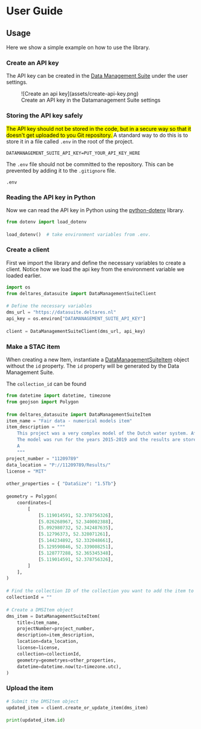 # User Guide

## Usage

Here we show a simple example on how to use the library.

### Create an API key

The API key can be created in the [Data Management Suite](https://datasuite.deltares.nl/app/settings) under the user settings.

<figure markdown>
<style>
   img {border: medium solid black;}
</style>
  ![Create an api key](assets/create-api-key.png)
  <figcaption>Create an API key in the Datamanagement Suite settings</figcaption>
</figure>

### Storing the API key safely

<mark> The API key should not be stored in the code, but in a secure way so that it doesn't get uploaded to you Git repository. </mark>
A standard way to do this is to store it in a file called `.env` in the root of the project.

```shell title=".env"
DATAMANAGEMENT_SUITE_API_KEY=PUT_YOUR_API_KEY_HERE
```

The `.env` file should not be committed to the repository.
This can be prevented by adding it to the `.gitignore` file.

```text title=".gitignore"
.env
```

### Reading the API key in Python

Now we can read the API key in Python using the [python-dotenv](https://pypi.org/project/python-dotenv/) library.

```python
from dotenv import load_dotenv

load_dotenv()  # take environment variables from .env.
```

### Create a client

First we import the library and define the necessary variables to create a client.
Notice how we load the api key from the environment variable we loaded earlier.

```python
import os
from deltares_datasuite import DataManagementSuiteClient

# Define the necessary variables
dms_url = "https://datasuite.deltares.nl"
api_key = os.environ["DATAMANAGEMENT_SUITE_API_KEY"]

client = DataManagementSuiteClient(dms_url, api_key)
```

### Make a STAC item

When creating a new Item, instantiate a [DataManagementSuiteItem](../classes/item/#deltares_datasuite.DataManagementSuiteItem) object without the `id` property. The `id` property will be generated by the Data Management Suite.

The `collection_id` can be found

```python
from datetime import datetime, timezone
from geojson import Polygon

from deltares_datasuite import DataManagementSuiteItem
item_name = "Fair data - numerical models item"
item_description = """
    This project was a very complex model of the Dutch water system. After running the model the metadata is automatically uploaded to the Data Management Suite.
    The model was run for the years 2015-2019 and the results are stored in the Data Management Suite.
    A
    """
project_number = "11209789"
data_location = "P://11209789/Results/"
license = "MIT"

other_properties = { "DataSize": "1.5Tb"}

geometry = Polygon(
    coordinates=[
        [
            [5.119014591, 52.378756326],
            [5.026268967, 52.340002388],
            [5.092980732, 52.342487635],
            [5.12796373, 52.328071261],
            [5.144234892, 52.332048661],
            [5.129590846, 52.339008251],
            [5.128777288, 52.365345348],
            [5.119014591, 52.378756326],
        ]
    ],
)

# Find the collection ID of the collection you want to add the item to in the URL when editing the Collection in the DMS
collectionId = ""

# Create a DMSItem object
dms_item = DataManagementSuiteItem(
    title=item_name,
    projectNumber=project_number,
    description=item_description,
    location=data_location,
    license=license,
    collection=collectionId,
    geometry=geometryes=other_properties,
    datetime=datetime.now(tz=timezone.utc),
)
```

### Upload the item

```python
# Submit the DMSItem object
updated_item = client.create_or_update_item(dms_item)

print(updated_item.id)
```
